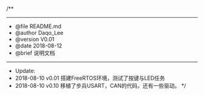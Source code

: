 /**
  ******************************************************************************
  * @file    README.md
  * @author  Daqo_Lee
  * @version V0.01
  * @date    2018-08-12
  * @brief   说明文档
  ******************************************************************************
  *	Update:
  * 2018-08-10	v0.01 	搭建FreeRTOS环境，测试了按键与LED任务
  * 2018-08-10	v0.10 	移植了步兵USART，CAN的代码，还有一些驱动。
  */